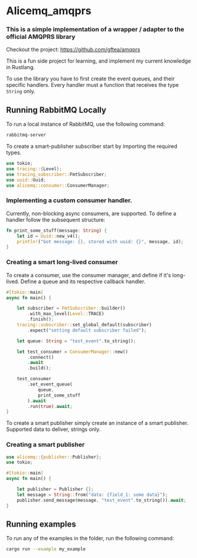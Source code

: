 # Alicemq_amqprs
### This is a simple implementation of a wrapper / adapter to the official AMQPRS library

Checkout the project: https://github.com/gftea/amqprs

This is a fun side project for learning, and implement my current knowledge in Rustlang.

To use the library you have to first create the event queues, and their specific handlers.
Every handler must a function that receives the type ```String``` only.

## Running RabbitMQ Locally

To run a local instance of RabbitMQ, use the following command:

```zsh
rabbitmq-server
```

To create a smart-publisher subscriber start by importing the required types.
```rust
use tokio;
use tracing::{Level};
use tracing_subscriber::FmtSubscriber;
use uuid::Uuid;
use alicemq::consumer::ConsumerManager;
```

### Implementing a custom consumer handler.

Currently, non-blocking async consumers, are supported. To define a handler follow 
the subsequent structure:

```rust
fn print_some_stuff(message: String) {
    let id = Uuid::new_v4();
    println!("Got message: {}, stored with uuid: {}", message, id);
}
````

### Creating a smart long-lived consumer

To create a consumer, use the consumer manager, and define if it's long-lived.
Define a queue and its respective callback handler.

```rust
#[tokio::main]
async fn main() {

    let subscriber = FmtSubscriber::builder()
        .with_max_level(Level::TRACE)
        .finish();
    tracing::subscriber::set_global_default(subscriber)
        .expect("setting default subscriber failed");

    let queue: String = "test_event".to_string();

    let test_consumer = ConsumerManager::new()
        .connect()
        .await
        .build();

    test_consumer
        .set_event_queue(
            queue,
            print_some_stuff
        ).await
        .run(true).await;
}
```

To create a smart publisher simply create an instance of a smart publisher. 
Supported data to deliver, strings only.

### Creating a smart publisher
```rust
use alicemq::{publisher::Publisher};
use tokio;

#[tokio::main]
async fn main() {

    let publisher = Publisher {};
    let message = String::from("data: {field_1: some data}");
    publisher.send_message(message, "test_event".to_string()).await;
}
```

## Running examples

To run any of the examples in the folder, run the following command:

```zsh
cargo run --example my_example
```
